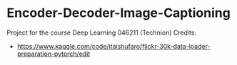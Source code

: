 # Encoder-Decoder-Image-Captioning
Project for the course Deep Learning 046211 (Technion)
Credits:
* https://www.kaggle.com/code/itaishufaro/flickr-30k-data-loader-preparation-pytorch/edit